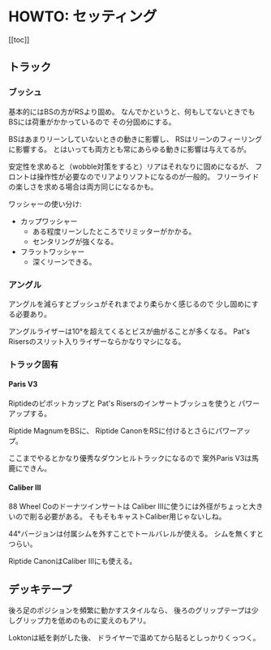 # HOWTO: セッティング

[[toc]]

## トラック

### ブッシュ

基本的にはBSの方がRSより固め。
なんでかというと、何もしてないときでもBSには荷重がかかっているので
その分固めにする。

BSはあまりリーンしていないときの動きに影響し、
RSはリーンのフィーリングに影響する。
とはいっても両方とも常にあらゆる動きに影響は与えてるが。

安定性を求めると（wobble対策をすると）リアはそれなりに固めになるが、
フロントは操作性が必要なのでリアよりソフトになるのが一般的。
フリーライドの楽しさを求める場合は両方同じになるかも。

ワッシャーの使い分け:

- カップワッシャー
  - ある程度リーンしたところでリミッターがかかる。
  - センタリングが強くなる。
- フラットワッシャー
  - 深くリーンできる。

### アングル

アングルを減らすとブッシュがそれまでより柔らかく感じるので
少し固めにする必要あり。

アングルライザーは10°を超えてくるとビスが曲がることが多くなる。
Pat's Risersのスリット入りライザーならかなりマシになる。

### トラック固有

#### Paris V3

Riptideのピボットカップと
Pat's Risersのインサートブッシュを使うと
パワーアップする。

Riptide MagnumをBSに、
Riptide CanonをRSに付けるとさらにパワーアップ。

ここまでやるとかなり優秀なダウンヒルトラックになるので
案外Paris V3は馬鹿にできん。

#### Caliber III

88 Wheel Coのドーナツインサートは
Caliber IIIに使うには外径がちょっと大きいので削る必要がある。
そもそもキャストCaliber用じゃないしね。

44°バージョンは付属シムを外すことでトールバレルが使える。
シムを無くすとつらい。

Riptide CanonはCaliber IIIにも使える。

## デッキテープ

後ろ足のポジションを頻繁に動かすスタイルなら、
後ろのグリップテープは少しグリップ力を低めのものに変えのもアリ。

Loktonは紙を剥がした後、
ドライヤーで温めてから貼るとしっかりくっつく。
